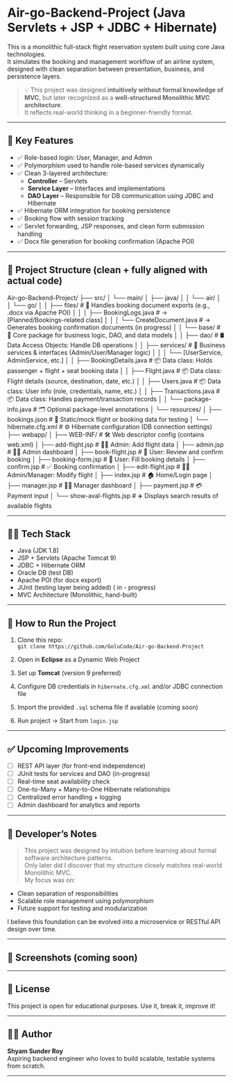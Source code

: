 # Air-go-Backend-Project (Java Servlets + JSP + JDBC + Hibernate)

This is a monolithic full-stack flight reservation system built using core Java technologies.  
It simulates the booking and management workflow of an airline system, designed with clean separation between presentation, business, and persistence layers.

> 💡 This project was designed **intuitively without formal knowledge of MVC**, but later recognized as a **well-structured Monolithic MVC architecture**.  
> It reflects real-world thinking in a beginner-friendly format.

---

## 📌 Key Features

- ✅ Role-based login: User, Manager, and Admin
- ✅ Polymorphism used to handle role-based services dynamically
- ✅ Clean 3-layered architecture:
  - **Controller** – Servlets
  - **Service Layer** – Interfaces and implementations
  - **DAO Layer** – Responsible for DB communication using JDBC and Hibernate
- ✅ Hibernate ORM integration for booking persistence
- ✅ Booking flow with session tracking
- ✅ Servlet forwarding, JSP responses, and clean form submission handling
- ✅ Docx file generation for booking confirmation (Apache POI)

---

## 📂 Project Structure (clean + fully aligned with actual code)

Air-go-Backend-Project/
├── src/
│ └── main/
│ ├── java/
│ │ └── air/
│ │ └── go/
│ │ ├── files/ # 📄 Handles booking document exports (e.g., .docx via Apache POI)
│ │ │ ├── BookingLogs.java # → [Planned/Bookings-related class]
│ │ │ └── CreateDocument.java # → Generates booking confirmation documents (in progress)
│ │ └── base/ # 🧱 Core package for business logic, DAO, and data models
│ │ ├── dao/ # 🛢 Data Access Objects: Handle DB operations
│ │ ├── services/ # 🔌 Business services & interfaces (Admin/User/Manager logic)
│ │ │ └── [UserService, AdminService, etc.]
│ │ ├── BookingDetails.java # 📦 Data class: Holds passenger + flight + seat booking data
│ │ ├── Flight.java # 📦 Data class: Flight details (source, destination, date, etc.)
│ │ ├── Users.java # 📦 Data class: User info (role, credentials, name, etc.)
│ │ ├── Transactions.java # 📦 Data class: Handles payment/transaction records
│ │ └── package-info.java # 🗂️ Optional package-level annotations
│ └── resources/
│ ├── bookings.json # 📄 Static/mock flight or booking data for testing
│ └── hibernate.cfg.xml # ⚙️ Hibernate configuration (DB connection settings)
├── webapp/
│ ├── WEB-INF/ # 🛠 Web descriptor config (contains web.xml)
│ ├── add-flight.jsp # 🧑‍✈️ Admin: Add flight data
│ ├── admin.jsp # 🧑‍✈️ Admin dashboard
│ ├── book-flight.jsp # 👤 User: Review and confirm booking
│ ├── booking-form.jsp # 👤 User: Fill booking details
│ ├── confirm.jsp # ✅ Booking confirmation
│ ├── edit-flight.jsp # 🧑‍✈️ Admin/Manager: Modify flight
│ ├── index.jsp # 🏠 Home/Login page
│ ├── manager.jsp # 🧑‍💼 Manager dashboard
│ ├── payment.jsp # 💳 Payment input
│ └── show-aval-flights.jsp # ✈️ Displays search results of available flights

---

## 🧑‍💻 Tech Stack

- Java (JDK 1.8)
- JSP + Servlets (Apache Tomcat 9)
- JDBC + Hibernate ORM
- Oracle DB (test DB)
- Apache POI (for docx export)
- JUnit (testing layer being added) ( in - progress)
- MVC Architecture (Monolithic, hand-built)

---

## 🚀 How to Run the Project

1. Clone this repo:  
   `git clone https://github.com/GoluCode/Air-go-Backend-Project`

2. Open in **Eclipse** as a Dynamic Web Project

3. Set up **Tomcat** (version 9 preferred)

4. Configure DB credentials in `hibernate.cfg.xml` and/or JDBC connection file

5. Import the provided `.sql` schema file if available (coming soon)

6. Run project → Start from `login.jsp`

---

## ✅ Upcoming Improvements

- [ ] REST API layer (for front-end independence)
- [ ] JUnit tests for services and DAO (in-progress)
- [ ] Real-time seat availability check
- [ ] One-to-Many + Many-to-One Hibernate relationships
- [ ] Centralized error handling + logging
- [ ] Admin dashboard for analytics and reports

---

## 🧠 Developer’s Notes

> This project was designed by intuition before learning about formal software architecture patterns.  
> Only later did I discover that my structure closely matches real-world Monolithic MVC.  
> My focus was on:
- Clean separation of responsibilities
- Scalable role management using polymorphism
- Future support for testing and modularization

I believe this foundation can be evolved into a microservice or RESTful API design over time.

---

## 📸 Screenshots (coming soon)

---

## 📄 License

This project is open for educational purposes. Use it, break it, improve it!

---

## 🙋‍♂️ Author

**Shyam Sunder Roy**  
Aspiring backend engineer who loves to build scalable, testable systems from scratch.

---







